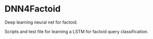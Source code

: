 # DNN4Factoid
Deep learning neural net for factoid.

Scripts and test file for learning a LSTM for factoid query classification.
